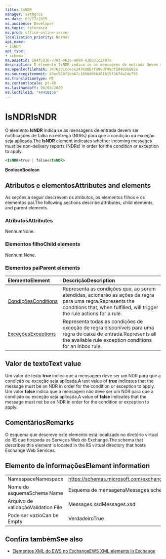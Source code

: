 ```yaml
---
title: IsNDR
manager: sethgros
ms.date: 09/17/2015
ms.audience: Developer
ms.topic: reference
ms.prod: office-online-server
localization_priority: Normal
api_name:
- IsNDR
api_type:
- schema
ms.assetid: 194f5836-7793-463a-a090-4386d1c2487a
description: O elemento IsNDR indica se as mensagens de entrada devem ser notificações de falha na entrega (NDRs) para que a condição ou exceção seja aplicada.
ms.openlocfilehash: 3476331ccece347686b7f98edf49df5d48b8562e
ms.sourcegitcommit: 88ec988f2bb67c1866d06b361615f3674a24e795
ms.translationtype: MT
ms.contentlocale: pt-BR
ms.lasthandoff: 06/03/2020
ms.locfileid: "44458156"
---
```

# <a name="isndr"></a><span data-ttu-id="4dba6-103">IsNDR</span><span class="sxs-lookup"><span data-stu-id="4dba6-103">IsNDR</span></span>

<span data-ttu-id="4dba6-104">O elemento **IsNDR** indica se as mensagens de entrada devem ser notificações de falha na entrega (NDRs) para que a condição ou exceção seja aplicada.</span><span class="sxs-lookup"><span data-stu-id="4dba6-104">The **IsNDR** element indicates whether incoming messages must be non-delivery reports (NDRs) in order for the condition or exception to apply.</span></span> 
  
```XML
<IsNDR>true | false</IsNDR>
```

 <span data-ttu-id="4dba6-105">**Boolean**</span><span class="sxs-lookup"><span data-stu-id="4dba6-105">**Boolean**</span></span>
## <a name="attributes-and-elements"></a><span data-ttu-id="4dba6-106">Atributos e elementos</span><span class="sxs-lookup"><span data-stu-id="4dba6-106">Attributes and elements</span></span>

<span data-ttu-id="4dba6-107">As seções a seguir descrevem os atributos, os elementos filhos e os elementos pai.</span><span class="sxs-lookup"><span data-stu-id="4dba6-107">The following sections describe attributes, child elements, and parent elements.</span></span>
  
### <a name="attributes"></a><span data-ttu-id="4dba6-108">Atributos</span><span class="sxs-lookup"><span data-stu-id="4dba6-108">Attributes</span></span>

<span data-ttu-id="4dba6-109">Nenhum</span><span class="sxs-lookup"><span data-stu-id="4dba6-109">None.</span></span>
  
### <a name="child-elements"></a><span data-ttu-id="4dba6-110">Elementos filho</span><span class="sxs-lookup"><span data-stu-id="4dba6-110">Child elements</span></span>

<span data-ttu-id="4dba6-111">Nenhum.</span><span class="sxs-lookup"><span data-stu-id="4dba6-111">None.</span></span>
  
### <a name="parent-elements"></a><span data-ttu-id="4dba6-112">Elementos pai</span><span class="sxs-lookup"><span data-stu-id="4dba6-112">Parent elements</span></span>

|<span data-ttu-id="4dba6-113">**Elemento**</span><span class="sxs-lookup"><span data-stu-id="4dba6-113">**Element**</span></span>|<span data-ttu-id="4dba6-114">**Descrição**</span><span class="sxs-lookup"><span data-stu-id="4dba6-114">**Description**</span></span>|
|:-----|:-----|
|[<span data-ttu-id="4dba6-115">Condições</span><span class="sxs-lookup"><span data-stu-id="4dba6-115">Conditions</span></span>](conditions.md) <br/> |<span data-ttu-id="4dba6-116">Representa as condições que, ao serem atendidas, acionarão as ações de regra para uma regra.</span><span class="sxs-lookup"><span data-stu-id="4dba6-116">Represents the conditions that, when fulfilled, will trigger the rule actions for a rule.</span></span>  <br/> |
|[<span data-ttu-id="4dba6-117">Exceções</span><span class="sxs-lookup"><span data-stu-id="4dba6-117">Exceptions</span></span>](exceptions.md) <br/> |<span data-ttu-id="4dba6-118">Representa todas as condições de exceção de regra disponíveis para uma regra de caixa de entrada.</span><span class="sxs-lookup"><span data-stu-id="4dba6-118">Represents all the available rule exception conditions for an Inbox rule.</span></span>  <br/> |
   
## <a name="text-value"></a><span data-ttu-id="4dba6-119">Valor de texto</span><span class="sxs-lookup"><span data-stu-id="4dba6-119">Text value</span></span>

<span data-ttu-id="4dba6-120">Um valor de texto **true** indica que a mensagem deve ser um NDR para que a condição ou exceção seja aplicada.</span><span class="sxs-lookup"><span data-stu-id="4dba6-120">A text value of **true** indicates that the message must be an NDR in order for the condition or exception to apply.</span></span> <span data-ttu-id="4dba6-121">Um valor **false** indica que a mensagem não deve ser um NDR para que a condição ou exceção seja aplicada.</span><span class="sxs-lookup"><span data-stu-id="4dba6-121">A value of **false** indicates that the message must not be an NDR in order for the condition or exception to apply.</span></span> 
  
## <a name="remarks"></a><span data-ttu-id="4dba6-122">Comentários</span><span class="sxs-lookup"><span data-stu-id="4dba6-122">Remarks</span></span>

<span data-ttu-id="4dba6-123">O esquema que descreve este elemento está localizado no diretório virtual do IIS que hospeda os Serviços Web do Exchange.</span><span class="sxs-lookup"><span data-stu-id="4dba6-123">The schema that describes this element is located in the IIS virtual directory that hosts Exchange Web Services.</span></span>
  
## <a name="element-information"></a><span data-ttu-id="4dba6-124">Elemento de informações</span><span class="sxs-lookup"><span data-stu-id="4dba6-124">Element information</span></span>

|||
|:-----|:-----|
|<span data-ttu-id="4dba6-125">Namespace</span><span class="sxs-lookup"><span data-stu-id="4dba6-125">Namespace</span></span>  <br/> |https://schemas.microsoft.com/exchange/services/2006/messages  <br/> |
|<span data-ttu-id="4dba6-126">Nome do esquema</span><span class="sxs-lookup"><span data-stu-id="4dba6-126">Schema Name</span></span>  <br/> |<span data-ttu-id="4dba6-127">Esquema de mensagens</span><span class="sxs-lookup"><span data-stu-id="4dba6-127">Messages schema</span></span>  <br/> |
|<span data-ttu-id="4dba6-128">Arquivo de validação</span><span class="sxs-lookup"><span data-stu-id="4dba6-128">Validation File</span></span>  <br/> |<span data-ttu-id="4dba6-129">Messages.xsd</span><span class="sxs-lookup"><span data-stu-id="4dba6-129">Messages.xsd</span></span>  <br/> |
|<span data-ttu-id="4dba6-130">Pode ser vazio</span><span class="sxs-lookup"><span data-stu-id="4dba6-130">Can be Empty</span></span>  <br/> |<span data-ttu-id="4dba6-131">Verdadeiro</span><span class="sxs-lookup"><span data-stu-id="4dba6-131">True</span></span>  <br/> |
   
## <a name="see-also"></a><span data-ttu-id="4dba6-132">Confira também</span><span class="sxs-lookup"><span data-stu-id="4dba6-132">See also</span></span>



- [<span data-ttu-id="4dba6-133">Elementos XML do EWS no Exchange</span><span class="sxs-lookup"><span data-stu-id="4dba6-133">EWS XML elements in Exchange</span></span>](ews-xml-elements-in-exchange.md)

